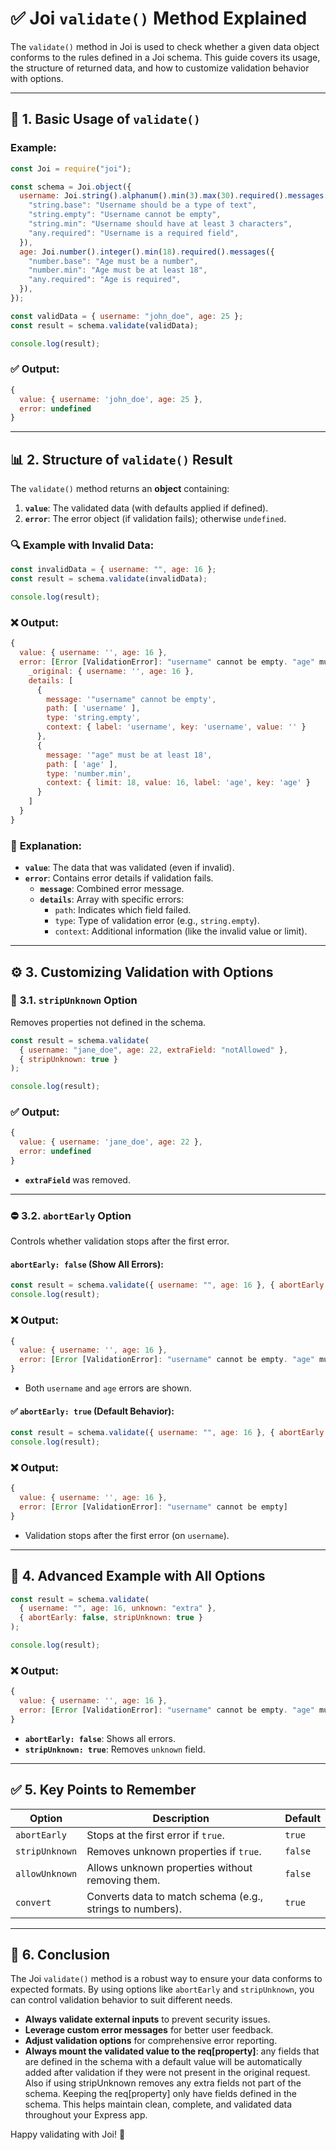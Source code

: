 # ✅ Joi `validate()` Method Explained

The `validate()` method in Joi is used to check whether a given data object conforms to the rules defined in a Joi schema. This guide covers its usage, the structure of returned data, and how to customize validation behavior with options.

---

## 🚀 **1. Basic Usage of `validate()`**

### **Example:**

```javascript
const Joi = require("joi");

const schema = Joi.object({
  username: Joi.string().alphanum().min(3).max(30).required().messages({
    "string.base": "Username should be a type of text",
    "string.empty": "Username cannot be empty",
    "string.min": "Username should have at least 3 characters",
    "any.required": "Username is a required field",
  }),
  age: Joi.number().integer().min(18).required().messages({
    "number.base": "Age must be a number",
    "number.min": "Age must be at least 18",
    "any.required": "Age is required",
  }),
});

const validData = { username: "john_doe", age: 25 };
const result = schema.validate(validData);

console.log(result);
```

### ✅ **Output:**

```javascript
{
  value: { username: 'john_doe', age: 25 },
  error: undefined
}
```

---

## 📊 **2. Structure of `validate()` Result**

The `validate()` method returns an **object** containing:

1. **`value`**: The validated data (with defaults applied if defined).
2. **`error`**: The error object (if validation fails); otherwise `undefined`.

### 🔍 **Example with Invalid Data:**

```javascript
const invalidData = { username: "", age: 16 };
const result = schema.validate(invalidData);

console.log(result);
```

### ❌ **Output:**

```javascript
{
  value: { username: '', age: 16 },
  error: [Error [ValidationError]: "username" cannot be empty. "age" must be at least 18] {
    _original: { username: '', age: 16 },
    details: [
      {
        message: '"username" cannot be empty',
        path: [ 'username' ],
        type: 'string.empty',
        context: { label: 'username', key: 'username', value: '' }
      },
      {
        message: '"age" must be at least 18',
        path: [ 'age' ],
        type: 'number.min',
        context: { limit: 18, value: 16, label: 'age', key: 'age' }
      }
    ]
  }
}
```

### 📝 **Explanation:**
- **`value`**: The data that was validated (even if invalid).
- **`error`**: Contains error details if validation fails.
  - **`message`**: Combined error message.
  - **`details`**: Array with specific errors:
    - `path`: Indicates which field failed.
    - `type`: Type of validation error (e.g., `string.empty`).
    - `context`: Additional information (like the invalid value or limit).

---

## ⚙️ **3. Customizing Validation with Options**

### 🚫 **3.1. `stripUnknown` Option**

Removes properties not defined in the schema.

```javascript
const result = schema.validate(
  { username: "jane_doe", age: 22, extraField: "notAllowed" },
  { stripUnknown: true }
);

console.log(result);
```

### ✅ **Output:**

```javascript
{
  value: { username: 'jane_doe', age: 22 },
  error: undefined
}
```

- **`extraField`** was removed.

---

### ⛔ **3.2. `abortEarly` Option**

Controls whether validation stops after the first error.

#### **`abortEarly: false` (Show All Errors):**

```javascript
const result = schema.validate({ username: "", age: 16 }, { abortEarly: false });
console.log(result);
```

### ❌ **Output:**

```javascript
{
  value: { username: '', age: 16 },
  error: [Error [ValidationError]: "username" cannot be empty. "age" must be at least 18]
}
```

- Both `username` and `age` errors are shown.

#### ✅ **`abortEarly: true` (Default Behavior):**

```javascript
const result = schema.validate({ username: "", age: 16 }, { abortEarly: true });
console.log(result);
```

### ❌ **Output:**

```javascript
{
  value: { username: '', age: 16 },
  error: [Error [ValidationError]: "username" cannot be empty]
}
```

- Validation stops after the first error (on `username`).

---

## 🧪 **4. Advanced Example with All Options**

```javascript
const result = schema.validate(
  { username: "", age: 16, unknown: "extra" },
  { abortEarly: false, stripUnknown: true }
);

console.log(result);
```

### ❌ **Output:**

```javascript
{
  value: { username: '', age: 16 },
  error: [Error [ValidationError]: "username" cannot be empty. "age" must be at least 18]
}
```

- **`abortEarly: false`**: Shows all errors.
- **`stripUnknown: true`**: Removes `unknown` field.

---

## ✅ **5. Key Points to Remember**

| **Option**          | **Description**                                 | **Default** |
|---------------------|-------------------------------------------------|-------------|
| `abortEarly`        | Stops at the first error if `true`.             | `true`      |
| `stripUnknown`      | Removes unknown properties if `true`.           | `false`     |
| `allowUnknown`      | Allows unknown properties without removing them.| `false`     |
| `convert`           | Converts data to match schema (e.g., strings to numbers). | `true`      |

---

## 🚀 **6. Conclusion**

The Joi `validate()` method is a robust way to ensure your data conforms to expected formats. By using options like `abortEarly` and `stripUnknown`, you can control validation behavior to suit different needs.

- **Always validate external inputs** to prevent security issues.
- **Leverage custom error messages** for better user feedback.
- **Adjust validation options** for comprehensive error reporting.
- **Always mount the validated value to the req[property]**: any fields that are defined in the schema with a default value will be automatically added after validation if they were not present in the original request. Also if using stripUnknown removes any extra fields not part of the schema. Keeping the req[property] only have fields defined in the schema. This helps maintain clean, complete, and validated data throughout your Express app.

Happy validating with Joi! 🎉

